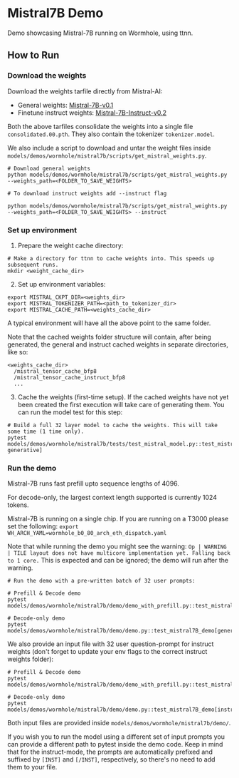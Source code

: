 # Mistral7B Demo

Demo showcasing Mistral-7B running on Wormhole, using ttnn.

## How to Run

### Download the weights

Download the weights tarfile directly from Mistral-AI:
- General weights: [Mistral-7B-v0.1](https://models.mistralcdn.com/mistral-7b-v0-1/mistral-7B-v0.1.tar)
- Finetune instruct weights: [Mistral-7B-Instruct-v0.2](https://models.mistralcdn.com/mistral-7b-v0-2/Mistral-7B-v0.2-Instruct.tar)

Both the above tarfiles consolidate the weights into a single file `consolidated.00.pth`. They also contain the tokenizer `tokenizer.model`.

We also include a script to download and untar the weight files inside `models/demos/wormhole/mistral7b/scripts/get_mistral_weights.py`.

```
# Download general weights
python models/demos/wormhole/mistral7b/scripts/get_mistral_weights.py --weights_path=<FOLDER_TO_SAVE_WEIGHTS>

# To download instruct weights add --instruct flag

python models/demos/wormhole/mistral7b/scripts/get_mistral_weights.py --weights_path=<FOLDER_TO_SAVE_WEIGHTS> --instruct
```

### Set up environment

1. Prepare the weight cache directory:

```
# Make a directory for ttnn to cache weights into. This speeds up subsequent runs.
mkdir <weight_cache_dir>
```

2. Set up environment variables:
```
export MISTRAL_CKPT_DIR=<weights_dir>
export MISTRAL_TOKENIZER_PATH=<path_to_tokenizer_dir>
export MISTRAL_CACHE_PATH=<weights_cache_dir>
```

A typical environment will have all the above point to the same folder.

Note that the cached weights folder structure will contain, after being generated, the general and instruct cached weights in separate directories, like so:

```
<weights_cache_dir>
  /mistral_tensor_cache_bfp8
  /mistral_tensor_cache_instruct_bfp8
  ...
```

3. Cache the weights (first-time setup).
If the cached weights have not yet been created the first execution will take care of generating them. You can run the model test for this step:

```
# Build a full 32 layer model to cache the weights. This will take some time (1 time only).
pytest models/demos/wormhole/mistral7b/tests/test_mistral_model.py::test_mistral_model_inference[17-generative]
```

### Run the demo

Mistral-7B runs fast prefill upto sequence lengths of 4096.

For decode-only, the largest context length supported is currently 1024 tokens.

Mistral-7B is running on a single chip. If you are running on a T3000 please set the following: `export WH_ARCH_YAML=wormhole_b0_80_arch_eth_dispatch.yaml`

Note that while running the demo you might see the warning: `Op | WARNING  | TILE layout does not have multicore implementation yet. Falling back to 1 core.` This is expected and can be ignored; the demo will run after the warning.

```
# Run the demo with a pre-written batch of 32 user prompts:

# Prefill & Decode demo
pytest models/demos/wormhole/mistral7b/demo/demo_with_prefill.py::test_mistral7B_demo[general_weights]

# Decode-only demo
pytest models/demos/wormhole/mistral7b/demo/demo.py::test_mistral7B_demo[general_weights]
```

We also provide an input file with 32 user question-prompt for instruct weights (don't forget to update your env flags to the correct instruct weights folder):
```
# Prefill & Decode demo
pytest models/demos/wormhole/mistral7b/demo/demo_with_prefill.py::test_mistral7B_demo[instruct_weights]

# Decode-only demo
pytest models/demos/wormhole/mistral7b/demo/demo.py::test_mistral7B_demo[instruct_weights]
```

Both input files are provided inside `models/demos/wormhole/mistral7b/demo/`.

If you wish you to run the model using a different set of input prompts you can provide a different path to pytest inside the demo code. Keep in mind that for the instruct-mode, the prompts are automatically prefixed and suffixed by `[INST]` and `[/INST]`, respectively, so there's no need to add them to your file.
